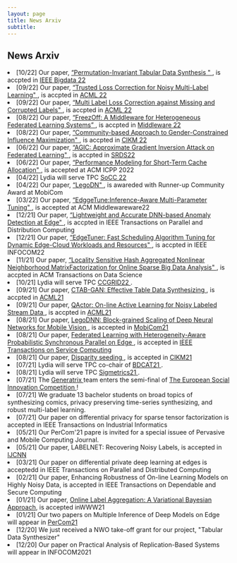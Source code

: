 ```yaml
---
layout: page
title: News Arxiv
subtitle: 
---
```


 <h2>News Arxiv</h2>

<li>[10/22] Our paper, <a href="">  “Permutation-Invariant Tabular Data Synthesis " </a>, is accpted in <a href="//"> IEEE Bigdata 22</a></li>
<li>[09/22] Our paper, <a href="">  “Trusted Loss Correction for Noisy Multi-Label Learning" </a>, is accpted in <a href="//"> ACML 22</a></li>
<li>[09/22] Our paper, <a href="">  “Multi Label Loss Correction against Missing and Corrupted Labels" </a>, is accpted in <a href="//"> ACML 22</a></li>
<li>[08/22] Our paper, <a href="">  “FreezOff: A Middleware for Heterogeneous Federated Learning Systems” </a>, is accpted in <a href="//"> Middleware 22</a></li>  
<li>[08/22] Our paper, <a href="">  “Community-based Approach to Gender-Constrained Influence Maximization" </a>, is accpted in <a href="//"> CIKM 22</a></li>
<li>[06/22] Our paper, <a href="https://arxiv.org/pdf/2204.13784.pdf">  “AGIC: Approximate Gradient Inversion Attack on Federated Learning" </a>, is accpted in <a href="//"> SRDS22</a></li>
<li>[06/22] Our paper, <a href="">  “Performance Modeling for Short-Term Cache Allocation" </a>, is accepted at ACM ICPP 2022</a></li>

<li>[04/22] Lydia will serve TPC <a href="https://fcrlab.unime.it/ccgrid22/">SoCC 22</a> </li>
<li>[04/22] Our paper, <a href="https://arxiv.org/abs/2112.09852">  “LegoDN" </a> , is awareded with Runner-up Community Award at MobiCom</a></li>
<li>[03/22] Our paper, <a href="https://dl.acm.org/doi/10.1145/3528535.3533273">  “EdggeTune:Inference-Aware Multi-Parameter Tuning" </a> , is accepted at ACM Middlewareware22</a></li>
<li>[12/21] Our paper, <a href="https://ieeexplore.ieee.org/document/9665270">  “Lightweight and Accurate DNN-based Anomaly Detection at Edge" </a> , is accpted in IEEE Transactions on Parallel and Distribution Computing</a></li>
<li>[12/21] Our paper, <a href="">  “EdgeTuner: Fast Scheduling Algorithm Tuning for Dynamic Edge-Cloud Workloads and Resources" </a> , is accpted in IEEE INFOCOM22</a></li>
<li>[11/21] Our paper, <a href="https://arxiv.org/abs/2111.11682">  “Locality Sensitive Hash Aggregated Nonlinear Neighborhood MatrixFactorization for Online Sparse Big Data Analysis" </a> , is accpted in ACM Transactions on Data Science</a></li>
<li>[10/21] Lydia will serve TPC <a href="https://fcrlab.unime.it/ccgrid22/">CCGRID22 </a>. 
<li>[09/21] Our paper, <a href="https://arxiv.org/abs/2102.08369"> CTAB-GAN: Effective Table Data Synthesizing </a> , is accpted in <a href="http://www.acml-conf.org/2021//"> ACML21</a></li>
<li>[09/21] Our paper, <a href="https://arxiv.org/abs/2001.10399"> QActor: On-line Active Learning for Noisy Labeled Stream Data </a> , is accpted in <a href="http://www.acml-conf.org/2021///"> ACML21</a></li>
<li>[08/21] Our paper, <a href="https://arxiv.org/abs/2112.09852"> LegoDNN: Block-grained Scaling of Deep Neural Networks for Mobile Vision </a> , is accepted in <a href="https://www.sigmobile.org/mobicom/2021//"> MobiCom21</a></li>
<li>[08/21] Our paper, <a href="https://ieeexplore.ieee.org/stamp/stamp.jsp?arnumber=9529051"> Federated Learning with Heterogeneity-Aware Probabilistic Synchronous Parallel on Edge </a> , is accepted in <a href="">IEEE Transactions on Service Computing</a></li>
<li>[08/21] Our paper, <a href="https://arxiv.org/pdf/2011.08946.pdf"> Disparity seeding </a> , is accepted in <a href="https://www.cikm2021.org/"> CIKM21</a></li>
<li>[07/21] Lydia will serve TPC co-chair of <a href="https://www.cs.le.ac.uk/events/BDCAT2021/">BDCAT21 </a>. 
<li>[08/21] Lydia will serve TPC  <a href="https://www.sigmetrics.org/sigmetrics2022/">Sigmetrics21 </a>. 
<li>[07/21] The <a href="https://generatrix.ai/">Generatrix </a> team enters the semi-final of <a href="https://eusic.challenges.org/"> The European Social Innovation Competition </a>! 
<li>[07/21] We graduate 13 bachelor students on broad topics of synthesizing comics, privacy preserving time-series synthesizing, and robust multi-label learning.
<li>[07/21] Our paper on differential privacy for sparse tensor factorization is accepted in IEEE Transactions on Industrial Informatics</li>
<li>[05/21] Our PerCom'21 papre is invited for a special issuee of Pervasive and Mobile Computing Journal.
<li>[05/21] Our paper, LABELNET: Recovering Noisy Labels, is accepted in <a href="https://www.ijcnn.org/"> IJCNN</a></li>
<li>[03/21] Our paper on differential private deep learning at edges is acceptedd in IEEE Transactions on Parallel and Distributed Computing</li>
<li>[02/21] Our paper, Enhancing Robustness of On-line Learning Models on Highly Noisy Data, is accepted in IEEE Transactions on Dependable and Secure Computing</li>
<li>[01/21] Our paper, <a href="https://arxiv.org/abs/1807.07291">Online Label Aggregation: A Variational Bayesian Approach</a>, is accepted inWWW21</li>
<li>[01/21] Our two papers on Multiple Inference of Deep Models on Edge will appear in <a href="https://www.percom.org/"> PerCom21</a> </li>
<li>[12/20] We just received a NWO take-off grant for our project, "Tabular Data Synthesizer"</li>
<li>[12/20] Our paper on Practical Analysis of Replication-Based Systems will appear in INFOCOM2021 </li>
